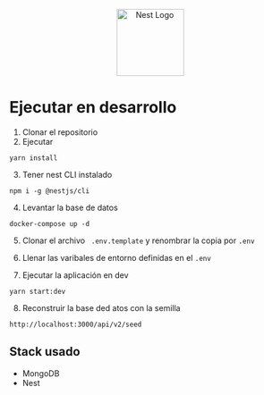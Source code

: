 <p align="center">
  <a href="http://nestjs.com/" target="blank"><img src="https://nestjs.com/img/logo-small.svg" width="120" alt="Nest Logo" /></a>
</p>

# Ejecutar en desarrollo

1. Clonar el repositorio
2. Ejecutar

```
yarn install
```

3. Tener nest CLI instalado


```
npm i -g @nestjs/cli
```

4. Levantar la base de datos


```
docker-compose up -d
```
5. Clonar el archivo ``` .env.template``` y renombrar la copia por ```.env``` 

6. Llenar las varibales de entorno definidas en el ```.env```

7. Ejecutar la aplicación en dev

```
yarn start:dev
```
8. Reconstruir la base ded atos con la semilla

```
http://localhost:3000/api/v2/seed
```


## Stack usado
* MongoDB
* Nest
